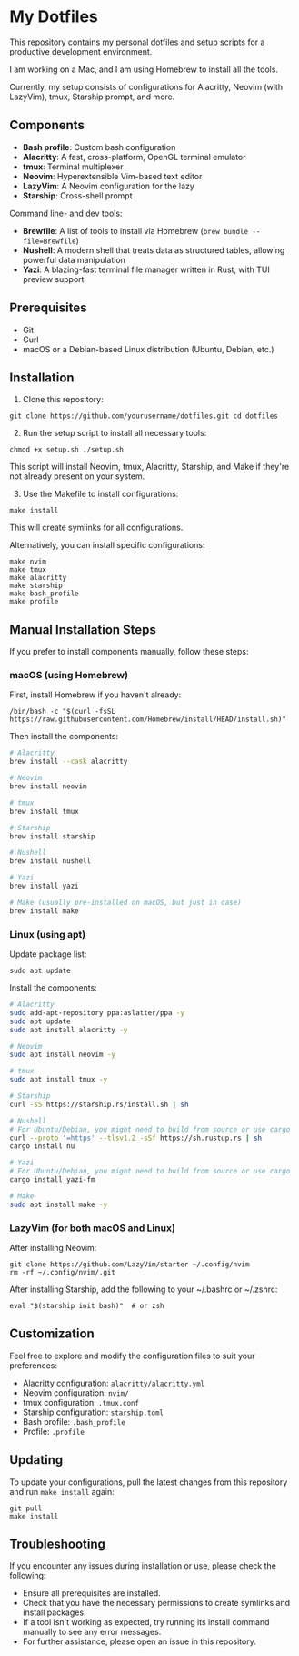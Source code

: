 # My Dotfiles

This repository contains my personal dotfiles and setup scripts for a productive development environment.

I am working on a Mac, and I am using Homebrew to install all the tools.

Currently, my setup consists of configurations for Alacritty, Neovim (with LazyVim), tmux, Starship prompt, and more.

## Components

- **Bash profile**: Custom bash configuration
- **Alacritty**: A fast, cross-platform, OpenGL terminal emulator
- **tmux**: Terminal multiplexer
- **Neovim**: Hyperextensible Vim-based text editor
- **LazyVim**: A Neovim configuration for the lazy
- **Starship**: Cross-shell prompt

Command line- and dev tools:
- **Brewfile**: A list of tools to install via Homebrew (`brew bundle --file=Brewfile`)
- **Nushell**: A modern shell that treats data as structured tables, allowing powerful data manipulation
- **Yazi**: A blazing-fast terminal file manager written in Rust, with TUI preview support

## Prerequisites

- Git
- Curl
- macOS or a Debian-based Linux distribution (Ubuntu, Debian, etc.)

## Installation

1. Clone this repository:
```
git clone https://github.com/yourusername/dotfiles.git cd dotfiles
```

2. Run the setup script to install all necessary tools:
```
chmod +x setup.sh ./setup.sh
```

This script will install Neovim, tmux, Alacritty, Starship, and Make if they're not already present on your system.

3. Use the Makefile to install configurations:
```
make install
```

This will create symlinks for all configurations.

Alternatively, you can install specific configurations:
```
make nvim
make tmux
make alacritty
make starship
make bash_profile
make profile
```

## Manual Installation Steps

If you prefer to install components manually, follow these steps:

### macOS (using Homebrew)

First, install Homebrew if you haven't already:
```
/bin/bash -c "$(curl -fsSL https://raw.githubusercontent.com/Homebrew/install/HEAD/install.sh)"
```

Then install the components:

```bash
# Alacritty
brew install --cask alacritty

# Neovim
brew install neovim

# tmux
brew install tmux

# Starship
brew install starship

# Nushell
brew install nushell

# Yazi
brew install yazi

# Make (usually pre-installed on macOS, but just in case)
brew install make
```

### Linux (using apt)

Update package list:
```
sudo apt update
```

Install the components:

```bash
# Alacritty
sudo add-apt-repository ppa:aslatter/ppa -y
sudo apt update
sudo apt install alacritty -y

# Neovim
sudo apt install neovim -y

# tmux
sudo apt install tmux -y

# Starship
curl -sS https://starship.rs/install.sh | sh

# Nushell
# For Ubuntu/Debian, you might need to build from source or use cargo
curl --proto '=https' --tlsv1.2 -sSf https://sh.rustup.rs | sh
cargo install nu

# Yazi
# For Ubuntu/Debian, you might need to build from source or use cargo
cargo install yazi-fm

# Make
sudo apt install make -y
```

### LazyVim (for both macOS and Linux)

After installing Neovim:

```
git clone https://github.com/LazyVim/starter ~/.config/nvim
rm -rf ~/.config/nvim/.git
```

After installing Starship, add the following to your ~/.bashrc or ~/.zshrc:

```
eval "$(starship init bash)"  # or zsh
```

## Customization

Feel free to explore and modify the configuration files to suit your preferences:

- Alacritty configuration: `alacritty/alacritty.yml`
- Neovim configuration: `nvim/`
- tmux configuration: `.tmux.conf`
- Starship configuration: `starship.toml`
- Bash profile: `.bash_profile`
- Profile: `.profile`

## Updating

To update your configurations, pull the latest changes from this repository and run `make install` again:

```
git pull
make install
```

## Troubleshooting

If you encounter any issues during installation or use, please check the following:

- Ensure all prerequisites are installed.
- Check that you have the necessary permissions to create symlinks and install packages.
- If a tool isn't working as expected, try running its install command manually to see any error messages.
- For further assistance, please open an issue in this repository.

